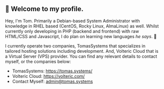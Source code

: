 ## 👋 Welcome to my profile.
Hey, I'm Tom. Primarily a Debian-based System Administrator with knowledge in RHEL based (CentOS, Rocky Linux, AlmaLinux) as well. Whilst currently only developing in PHP (backend and frontend) with raw HTML/CSS and Javascript, I do plan on learning new languages *he says*. 👀

I currently operate two companies, TomasSystems that specializes in tailored hosting solutions including development. And, Volteric Cloud that is a Virtual Server (VPS) provider. You can find any relevant details to contact myself, or the companies below:
- TomasSystems: https://tomas.systems/
- Volteric Cloud: https://volteric.com/
- Contact Myself: admin@tomas.systems
